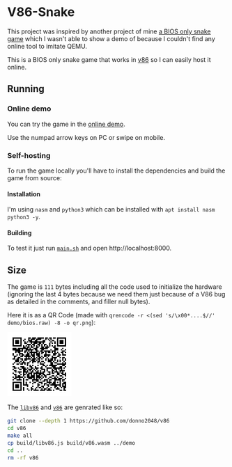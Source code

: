 # V86-Snake

This project was inspired by another project of mine [a BIOS only snake game](https://github.com/donno2048/snake-bios) which I wasn't able to show a demo of because I couldn't find any online tool to imitate QEMU.

This is a BIOS only snake game that works in [v86](https://github.com/copy/v86) so I can easily host it online.

## Running

### Online demo

You can try the game in the [online demo](https://donno2048.github.io/v86-snake/).

Use the numpad arrow keys on PC or swipe on mobile.

### Self-hosting

To run the game locally you'll have to install the dependencies and build the game from source:

#### Installation

I'm using `nasm` and `python3` which can be installed with `apt install nasm python3 -y`.

#### Building

To test it just run [`main.sh`](/main.sh) and open http://localhost:8000.

## Size

The game is `111` bytes including all the code used to initialize the hardware (ignoring the last 4 bytes because we need them just because of a V86 bug as detailed in the comments, and filler null bytes).

Here it is as a QR Code (made with `qrencode -r <(sed 's/\x00*....$//' demo/bios.raw) -8 -o qr.png`):

![](./qr.png)


The [`libv86`](./demo/libv86.js) and [`v86`](./demo/v86.wasm) are genrated like so:

```sh
git clone --depth 1 https://github.com/donno2048/v86
cd v86
make all
cp build/libv86.js build/v86.wasm ../demo
cd ..
rm -rf v86
```


